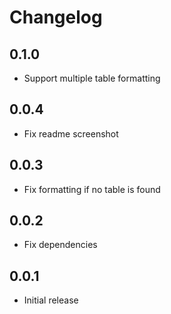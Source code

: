 # Changelog

## 0.1.0

- Support multiple table formatting

## 0.0.4

- Fix readme screenshot

## 0.0.3

- Fix formatting if no table is found

## 0.0.2

- Fix dependencies

## 0.0.1

- Initial release